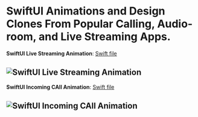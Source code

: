# SwiftUI Animations and Design Clones From Popular Calling, Audio-room, and Live Streaming Apps.

**SwiftUI Live Streaming Animation**: [Swift file](#)

![SwiftUI Live Streaming Animation](https://github.com/GetStream/SwiftUICallingAnimationsKit/blob/main/imagePreviews/livestreamingCharacter.gif)
---

**SwiftUI Incoming CAll Animation**: [Swift file](#)

![SwiftUI Incoming CAll Animation](https://github.com/GetStream/SwiftUICallingAnimationsKit/blob/main/imagePreviews/incomingCall1.gif)
---


